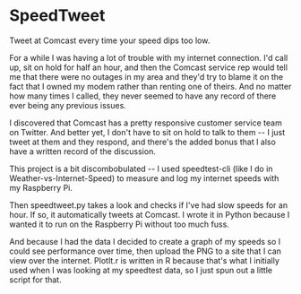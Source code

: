 # SpeedTweet
Tweet at Comcast every time your speed dips too low.

For a while I was having a lot of trouble with my internet connection. I'd call up, sit on hold for half an hour, and then the Comcast service rep would tell me that there were no outages in my area and they'd try to blame it on the fact that I owned my modem rather than renting one of theirs. And no matter how many times I called, they never seemed to have any record of there ever being any previous issues.

I discovered that Comcast has a pretty responsive customer service team on Twitter. And better yet, I don't have to sit on hold to talk to them -- I just tweet at them and they respond, and there's the added bonus that I also have a written record of the discussion.

This project is a bit discombobulated -- I used speedtest-cli (like I do in Weather-vs-Internet-Speed) to measure and log my internet speeds with my Raspberry Pi.

Then speedtweet.py takes a look and checks if I've had slow speeds for an hour. If so, it automatically tweets at Comcast. I wrote it in Python because I wanted it to run on the Raspberry Pi without too much fuss.

And because I had the data I decided to create a graph of my speeds so I could see performance over time, then upload the PNG to a site that I can view over the internet. PlotIt.r is written in R because that's what I initially used when I was looking at my speedtest data, so I just spun out a little script for that.
